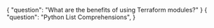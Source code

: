 {
    "question": "What are the benefits of using Terraform modules?"
}
{
    "question": "Python List Comprehensions",
}